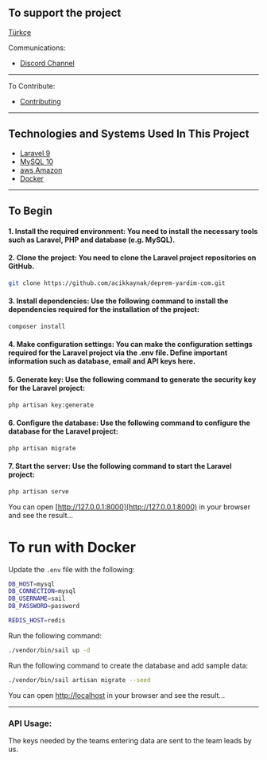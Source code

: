 ## To support the project

[Türkçe](README.md)

Communications:

-   [Discord Channel](https://discord.com/invite/itdepremyardim)

---

To Contribute:

-   [Contributing](CONTRIBUTING_ENG.md)

---

## Technologies and Systems Used In This Project

-   [Laravel 9](https://laravel.com/)
-   [MySQL 10](https://www.mysql.com/)
-   [aws Amazon](https://aws.amazon.com/)
-   [Docker](https://www.docker.com/)

---

## To Begin

#### 1. Install the required environment: You need to install the necessary tools such as Laravel, PHP and database (e.g. MySQL).

#### 2. Clone the project: You need to clone the Laravel project repositories on GitHub.

```bash
git clone https://github.com/acikkaynak/deprem-yardim-com.git
```

#### 3. Install dependencies: Use the following command to install the dependencies required for the installation of the project:

```bash
composer install
```

#### 4. Make configuration settings: You can make the configuration settings required for the Laravel project via the .env file. Define important information such as database, email and API keys here.

#### 5. Generate key: Use the following command to generate the security key for the Laravel project:

```bash
php artisan key:generate
```

#### 6. Configure the database: Use the following command to configure the database for the Laravel project:

```bash
php artisan migrate
```

#### 7. Start the server: Use the following command to start the Laravel project:

```bash
php artisan serve
```

You can open [http://127.0.0.1:8000](http://127.0.0.1:8000) in your browser and see the result...

# To run with Docker

Update the `.env` file with the following:

```bash
DB_HOST=mysql
DB_CONNECTION=mysql
DB_USERNAME=sail
DB_PASSWORD=password

REDIS_HOST=redis
```

Run the following command:

```bash
./vendor/bin/sail up -d
```

Run the following command to create the database and add sample data:

```bash
./vendor/bin/sail artisan migrate --seed
```

You can open [http://localhost](http://localhost) in your browser and see the result...

---

### API Usage:

The keys needed by the teams entering data are sent to the team leads by us.
